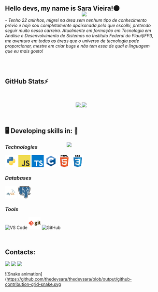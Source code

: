 ## Hello devs, my name is Sara Vieira!🌑
<img align="right" width="250px" style="margin-top:-20px" src="https://github.com/thedevsara/thedevsara/assets/142101366/a74fd5df-22c9-42b7-b838-5b4daa2666be">


*- Tenho 22 aninhos, migrei na área sem nenhum tipo de conhecimento prévio e hoje sou completamente apaixonada pelo que escolhi, pretendo seguir muito nessa carreira. Atualmente em formação em Tecnologia em Análise e Desenvolvimento de Sistemas no Instituto Federal do Piauí(IFPI), me aventuro em todas as áreas que o universo de tecnologia pode proporcionar, mestre em criar bugs e não tem essa de qual a linguagem que eu mais gosto!*

<br>
<br>

## GitHub Stats⚡

<br>
<p align="center">
<a href="https://github.com/thedevsara">
  <img height="180em" src="https://github-readme-stats-eight-theta.vercel.app/api?username=thedevsara&show_icons=true&theme=algolia&include_all_commits=true&count_private=true"/>
  <img height="180em" src="https://github-readme-stats-eight-theta.vercel.app/api/top-langs/?username=thedevsara&layout=compact&langs_count=8&theme=algolia"/>
</a>
</p>
<br>

## 🖥️ Developing skills in: 💪
<img width="300px" align="right" src="https://github.com/thedevsara/thedevsara/assets/142101366/6893df73-7707-4e1d-8767-91ed63b70b4b">

### *Technologies*

<img title="Python" alt="Python" width="40px" src="https://raw.githubusercontent.com/github/explore/master/topics/python/python.png" />  <img title="JavaScript" alt="JavaScript" width="40px" src="https://raw.githubusercontent.com/github/explore/master/topics/javascript/javascript.png" />  <img title="Typescript" alt="Typescript" width="40px" src="https://raw.githubusercontent.com/github/explore/main/topics/typescript/typescript.png"/>  <img title="C" alt="C" width="40px" src="https://raw.githubusercontent.com/github/explore/master/topics/c/c.png" />  <img title="HTML" alt="HTML" width="40px" src="https://raw.githubusercontent.com/github/explore/master/topics/html/html.png" />  <img title="CSS" alt="CSS" width="40px" src="https://raw.githubusercontent.com/github/explore/master/topics/css/css.png" />

### *Databases*

<img title="MySQL" alt="MySQL" width="40px" src="https://raw.githubusercontent.com/github/explore/main/topics/mysql/mysql.png"> <img title="PostgreSQL" alt="PostgreSQL" width="40px" src="https://raw.githubusercontent.com/github/explore/main/topics/postgresql/postgresql.png"> 


### *Tools*

<img title="VS Code" alt="VS Code" width="40px" src="https://img.icons8.com/fluent/48/000000/visual-studio-code-2019.png"> <img title="Git" alt="Git" width="40px" src="https://raw.githubusercontent.com/github/explore/master/topics/git/git.png"> <img title="GitHub" alt="GitHub" width="40px" src="https://github.githubassets.com/images/modules/logos_page/GitHub-Mark.png">

<br>


## Contacts:

<div>
<a href="https://instagram.com/saravieira.dev" target="_blank"><img loading="lazy" src="https://img.shields.io/badge/-Instagram-%23E4405F?style=for-the-badge&logo=instagram&logoColor=white" target="_blank"></a>
<a href = "mailto:srbecky02@gmail.com"><img loading="lazy" src="https://img.shields.io/badge/Gmail-D14836?style=for-the-badge&logo=gmail&logoColor=white" target="_blank"></a>
<a href="https://www.linkedin.com/in/sara-vieira-64189b1b3" target="_blank"><img loading="lazy" src="https://img.shields.io/badge/-LinkedIn-%230077B5?style=for-the-badge&logo=linkedin&logoColor=white" target="_blank"></a>   
<div>

![Snake animation](https://github.com/thedevsara/thedevsara/blob/output/github-contribution-grid-snake.svg





